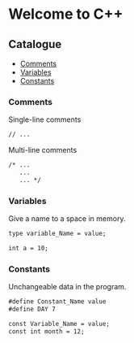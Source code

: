 # Welcome to C++

## Catalogue
- [Comments](#Comments)
- [Variables](#Variables)
- [Constants](#Constants)


### Comments

Single-line comments

```markdown
// ...
```

Multi-line comments

```markdown
/* ...
   ...
   ... */
```

### Variables
Give a name to a space in memory.

```markdown
type variable_Name = value;

int a = 10;
```

### Constants
Unchangeable data in the program.

```markdown
#define Constant_Name value
#define DAY 7
```

```markdown
const Variable_Name = value;
const int month = 12;
```

